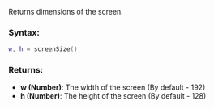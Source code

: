 Returns dimensions of the screen.

### Syntax:
```Lua
w, h = screenSize()
```

### Returns:

* **w (Number)**: The width of the screen (By default - 192)
* **h (Number)**: The height of the screen (By default - 128)